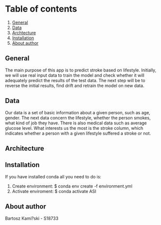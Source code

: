 # Table of contents #
1. [General](#general)
2. [Data](#data)
2. [Archtecture](#architecture)
3. [Installation](#installation)
4. [About author](#about-author)


## General ##

The main purpose of this app is to predict stroke based on lifestyle. Initially, we will use real input data to train the model and check whether it will adequately predict the results of the test data. The next step will be to reverse the initial results, find drift and retrain the model on new data.

## Data ##

Our data is a set of basic information about a given person, such as age, gender. The next data concern the lifestyle, whether the person smokes, what kind of job they have. There is also medical data such as average glucose level. What interests us the most is the stroke column, which indicates whether a person with a given lifestyle suffered a stroke or not.


## Architecture ## 


## Installation ##
If you have installed conda all you need to do is:
1. Create environment:
	$ conda env create -f environment.yml
2. Activate enviroment:
	$ conda activate ASI

## About author ##
Bartosz Kami?ski - S18733